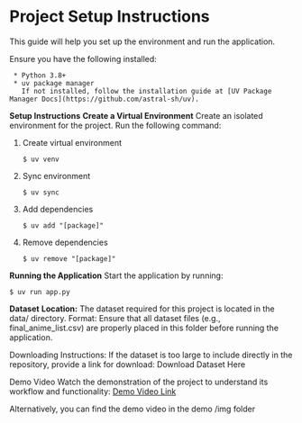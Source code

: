 # **Project Setup Instructions**
This guide will help you set up the environment and run the application.

Ensure you have the following installed:

     * Python 3.8+
     * uv package manager
       If not installed, follow the installation guide at [UV Package Manager Docs](https://github.com/astral-sh/uv).

**Setup Instructions**
**Create a Virtual Environment**
Create an isolated environment for the project. Run the following command:

1. Create virtual environment
    ```shell
    $ uv venv
    ```
2. Sync environment
    ```shell
    $ uv sync
    ```
3. Add dependencies
   ```shell
   $ uv add "[package]"
   ```
4. Remove dependencies
   ```shell
   $ uv remove "[package]"
   ```
**Running the Application**
Start the application by running:
   ```shell
   $ uv run app.py
   ```
**Dataset**
**Location:** The dataset required for this project is located in the data/ directory.
Format: Ensure that all dataset files (e.g., final_anime_list.csv) are properly placed in this folder before running the application.

Downloading Instructions: If the dataset is too large to include directly in the repository, provide a link for download:
Download Dataset Here

Demo Video
Watch the demonstration of the project to understand its workflow and functionality:
[Demo Video Link](img/AniQuest-demo-video.mov)

Alternatively, you can find the demo video in the demo /img folder

